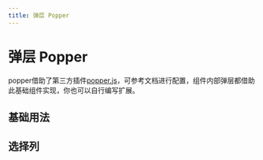 ```yaml
---
title: 弹层 Popper
---
```


# 弹层 Popper

popper借助了第三方插件<a href="https://popper.js.org/" target="_blank">popper.js</a>，可参考文档进行配置，组件内部弹层都借助此基础组件实现，你也可以自行编写扩展。

## 基础用法

<preview path="./demo/Popper/Basic.vue"></preview>

## 选择列

<!-- <preview path="./demo/Popper/ColumnSelect.vue"></preview> -->

